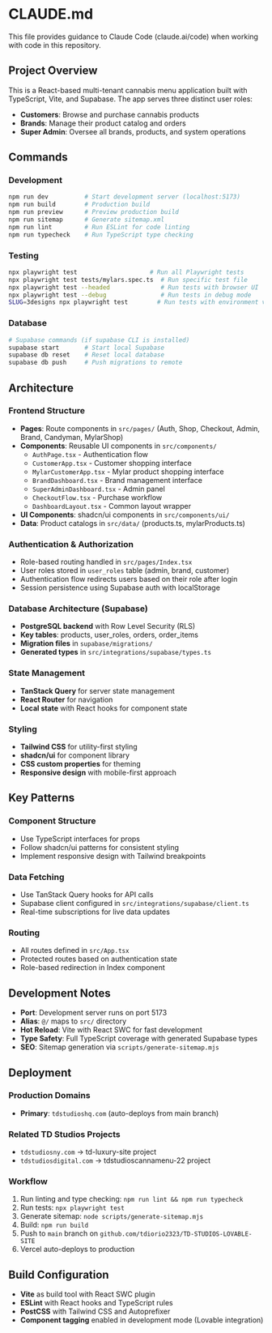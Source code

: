 # CLAUDE.md

This file provides guidance to Claude Code (claude.ai/code) when working with code in this repository.

## Project Overview

This is a React-based multi-tenant cannabis menu application built with TypeScript, Vite, and Supabase. The app serves three distinct user roles:
- **Customers**: Browse and purchase cannabis products
- **Brands**: Manage their product catalog and orders
- **Super Admin**: Oversee all brands, products, and system operations

## Commands

### Development
```bash
npm run dev          # Start development server (localhost:5173)
npm run build        # Production build
npm run preview      # Preview production build
npm run sitemap      # Generate sitemap.xml
npm run lint         # Run ESLint for code linting
npm run typecheck    # Run TypeScript type checking
```

### Testing
```bash
npx playwright test                    # Run all Playwright tests
npx playwright test tests/mylars.spec.ts  # Run specific test file
npx playwright test --headed              # Run tests with browser UI
npx playwright test --debug               # Run tests in debug mode
SLUG=3designs npx playwright test        # Run tests with environment variable
```

### Database
```bash
# Supabase commands (if supabase CLI is installed)
supabase start       # Start local Supabase
supabase db reset    # Reset local database
supabase db push     # Push migrations to remote
```

## Architecture

### Frontend Structure
- **Pages**: Route components in `src/pages/` (Auth, Shop, Checkout, Admin, Brand, Candyman, MylarShop)
- **Components**: Reusable UI components in `src/components/`
  - `AuthPage.tsx` - Authentication flow
  - `CustomerApp.tsx` - Customer shopping interface
  - `MylarCustomerApp.tsx` - Mylar product shopping interface
  - `BrandDashboard.tsx` - Brand management interface
  - `SuperAdminDashboard.tsx` - Admin panel
  - `CheckoutFlow.tsx` - Purchase workflow
  - `DashboardLayout.tsx` - Common layout wrapper
- **UI Components**: shadcn/ui components in `src/components/ui/`
- **Data**: Product catalogs in `src/data/` (products.ts, mylarProducts.ts)

### Authentication & Authorization
- Role-based routing handled in `src/pages/Index.tsx`
- User roles stored in `user_roles` table (admin, brand, customer)
- Authentication flow redirects users based on their role after login
- Session persistence using Supabase auth with localStorage

### Database Architecture (Supabase)
- **PostgreSQL backend** with Row Level Security (RLS)
- **Key tables**: products, user_roles, orders, order_items
- **Migration files** in `supabase/migrations/`
- **Generated types** in `src/integrations/supabase/types.ts`

### State Management
- **TanStack Query** for server state management
- **React Router** for navigation
- **Local state** with React hooks for component state

### Styling
- **Tailwind CSS** for utility-first styling
- **shadcn/ui** for component library
- **CSS custom properties** for theming
- **Responsive design** with mobile-first approach

## Key Patterns

### Component Structure
- Use TypeScript interfaces for props
- Follow shadcn/ui patterns for consistent styling
- Implement responsive design with Tailwind breakpoints

### Data Fetching
- Use TanStack Query hooks for API calls
- Supabase client configured in `src/integrations/supabase/client.ts`
- Real-time subscriptions for live data updates

### Routing
- All routes defined in `src/App.tsx`
- Protected routes based on authentication state
- Role-based redirection in Index component

## Development Notes

- **Port**: Development server runs on port 5173
- **Alias**: `@/` maps to `src/` directory
- **Hot Reload**: Vite with React SWC for fast development
- **Type Safety**: Full TypeScript coverage with generated Supabase types
- **SEO**: Sitemap generation via `scripts/generate-sitemap.mjs`

## Deployment

### Production Domains
- **Primary**: `tdstudioshq.com` (auto-deploys from main branch)

### Related TD Studios Projects
- `tdstudiosny.com` → td-luxury-site project
- `tdstudiosdigital.com` → tdstudioscannamenu-22 project

### Workflow
1. Run linting and type checking: `npm run lint && npm run typecheck`
2. Run tests: `npx playwright test`
3. Generate sitemap: `node scripts/generate-sitemap.mjs`
4. Build: `npm run build`
5. Push to `main` branch on `github.com/tdiorio2323/TD-STUDIOS-LOVABLE-SITE`
6. Vercel auto-deploys to production

## Build Configuration

- **Vite** as build tool with React SWC plugin
- **ESLint** with React hooks and TypeScript rules
- **PostCSS** with Tailwind CSS and Autoprefixer
- **Component tagging** enabled in development mode (Lovable integration)
